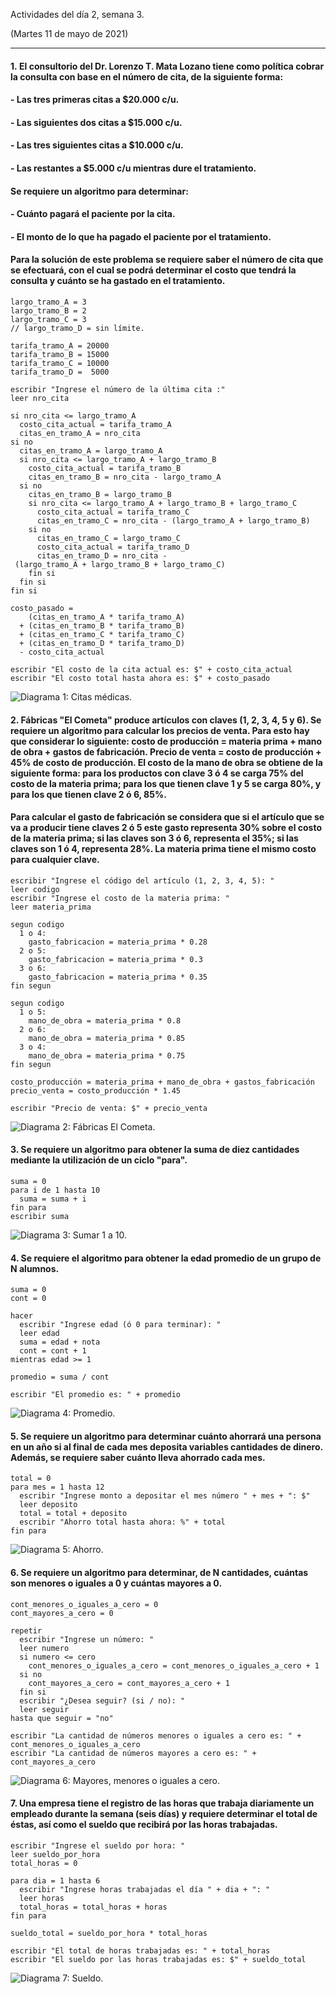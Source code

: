 Actividades del día 2, semana 3.

(Martes 11 de mayo de 2021)

---

#### 1. El consultorio del Dr. Lorenzo T. Mata Lozano tiene como política cobrar la consulta con base en el número de cita, de la siguiente forma:
#### - Las tres primeras citas a $20.000 c/u.
#### - Las siguientes dos citas a $15.000 c/u.
#### - Las tres siguientes citas a $10.000 c/u.
#### - Las restantes a $5.000 c/u mientras dure el tratamiento.
#### Se requiere un algoritmo para determinar:
#### - Cuánto pagará el paciente por la cita.
#### - El monto de lo que ha pagado el paciente por el tratamiento.
#### Para la solución de este problema se requiere saber el número de cita  que se efectuará, con el cual se podrá determinar el costo que tendrá la consulta y cuánto se ha gastado en el tratamiento.

```
largo_tramo_A = 3
largo_tramo_B = 2
largo_tramo_C = 3
// largo_tramo_D = sin límite.

tarifa_tramo_A = 20000
tarifa_tramo_B = 15000
tarifa_tramo_C = 10000
tarifa_tramo_D =  5000

escribir "Ingrese el número de la última cita :"
leer nro_cita

si nro_cita <= largo_tramo_A
  costo_cita_actual = tarifa_tramo_A  
  citas_en_tramo_A = nro_cita
si no
  citas_en_tramo_A = largo_tramo_A
  si nro_cita <= largo_tramo_A + largo_tramo_B
    costo_cita_actual = tarifa_tramo_B
    citas_en_tramo_B = nro_cita - largo_tramo_A
  si no
    citas_en_tramo_B = largo_tramo_B
    si nro_cita <= largo_tramo_A + largo_tramo_B + largo_tramo_C
      costo_cita_actual = tarifa_tramo_C
      citas_en_tramo_C = nro_cita - (largo_tramo_A + largo_tramo_B)
    si no
      citas_en_tramo_C = largo_tramo_C
      costo_cita_actual = tarifa_tramo_D
      citas_en_tramo_D = nro_cita - (largo_tramo_A + largo_tramo_B + largo_tramo_C)
    fin si
  fin si
fin si

costo_pasado = 
    (citas_en_tramo_A * tarifa_tramo_A)
  + (citas_en_tramo_B * tarifa_tramo_B)
  + (citas_en_tramo_C * tarifa_tramo_C)
  + (citas_en_tramo_D * tarifa_tramo_D)
  - costo_cita_actual

escribir "El costo de la cita actual es: $" + costo_cita_actual
escribir "El costo total hasta ahora es: $" + costo_pasado
```

![Diagrama 1: Citas médicas.](diagrama_1_citas_medicas.png)


#### 2. Fábricas "El Cometa" produce artículos con claves (1, 2, 3, 4, 5 y 6). Se requiere un algoritmo para calcular los precios de venta. Para esto hay que considerar lo siguiente: costo de producción = materia prima + mano de obra + gastos de fabricación. Precio de venta = costo de producción + 45% de costo de producción. El costo de la mano de obra se obtiene de la siguiente forma: para los productos con clave 3 ó 4 se carga 75% del costo de la materia prima; para los que tienen clave 1 y 5 se carga 80%, y para los que tienen clave 2 ó 6, 85%.

#### Para calcular el gasto de fabricación se considera que si el artículo que se va a producir tiene claves 2 ó 5 este gasto representa 30% sobre el costo de la materia prima; si las claves son 3 ó 6, representa el 35%; si las claves son 1 ó 4, representa 28%. La materia prima tiene el mismo costo para cualquier clave.

```
escribir "Ingrese el código del artículo (1, 2, 3, 4, 5): "
leer codigo
escribir "Ingrese el costo de la materia prima: "
leer materia_prima

segun codigo
  1 o 4:
    gasto_fabricacion = materia_prima * 0.28
  2 o 5:
    gasto_fabricacion = materia_prima * 0.3
  3 o 6:
    gasto_fabricacion = materia_prima * 0.35
fin segun

segun codigo
  1 o 5:
    mano_de_obra = materia_prima * 0.8
  2 o 6:
    mano_de_obra = materia_prima * 0.85
  3 o 4:
    mano_de_obra = materia_prima * 0.75
fin segun

costo_producción = materia_prima + mano_de_obra + gastos_fabricación
precio_venta = costo_producción * 1.45

escribir "Precio de venta: $" + precio_venta
```
![Diagrama 2: Fábricas El Cometa.](diagrama_2_fabricas_el_cometa.png)



#### 3. Se requiere un algoritmo para obtener la suma de diez cantidades mediante la utilización de un ciclo "para".

```
suma = 0
para i de 1 hasta 10
  suma = suma + i
fin para
escribir suma
```

![Diagrama 3: Sumar 1 a 10.](diagrama_3_sumar_1_a_10.png)


#### 4. Se requiere el algoritmo para obtener la edad promedio de un grupo de N alumnos.

```
suma = 0
cont = 0

hacer
  escribir "Ingrese edad (ó 0 para terminar): "
  leer edad
  suma = edad + nota
  cont = cont + 1
mientras edad >= 1

promedio = suma / cont

escribir "El promedio es: " + promedio

```

![Diagrama 4: Promedio.](diagrama_4_promedio.png)


#### 5. Se requiere un algoritmo para determinar cuánto ahorrará una persona en un año si al final de cada mes deposita variables cantidades de dinero. Además, se requiere saber cuánto lleva ahorrado cada mes.

```
total = 0
para mes = 1 hasta 12
  escribir "Ingrese monto a depositar el mes número " + mes + ": $"
  leer deposito
  total = total + deposito
  escribir "Ahorro total hasta ahora: %" + total
fin para
```

![Diagrama 5: Ahorro.](diagrama_5_ahorro.png)


#### 6. Se requiere un algoritmo para determinar, de N cantidades, cuántas son menores o iguales a 0 y cuántas mayores a 0.

```
cont_menores_o_iguales_a_cero = 0
cont_mayores_a_cero = 0

repetir
  escribir "Ingrese un número: "
  leer numero
  si numero <= cero
    cont_menores_o_iguales_a_cero = cont_menores_o_iguales_a_cero + 1
  si no
    cont_mayores_a_cero = cont_mayores_a_cero + 1
  fin si
  escribir "¿Desea seguir? (si / no): "
  leer seguir
hasta que seguir = "no"

escribir "La cantidad de números menores o iguales a cero es: " + cont_menores_o_iguales_a_cero
escribir "La cantidad de números mayores a cero es: " + cont_mayores_a_cero
```

![Diagrama 6: Mayores, menores o iguales a cero.](diagrama_6_mayores_menores_o_iguales_a_cero.png)


#### 7. Una empresa tiene el registro de las horas que trabaja diariamente un empleado durante la semana (seis días) y requiere determinar el total de éstas, así como el sueldo que recibirá por las horas trabajadas.

```
escribir "Ingrese el sueldo por hora: "
leer sueldo_por_hora
total_horas = 0

para dia = 1 hasta 6
  escribir "Ingrese horas trabajadas el día " + dia + ": "
  leer horas
  total_horas = total_horas + horas
fin para

sueldo_total = sueldo_por_hora * total_horas

escribir "El total de horas trabajadas es: " + total_horas
escribir "El sueldo por las horas trabajadas es: $" + sueldo_total
```

![Diagrama 7: Sueldo.](diagrama_7_sueldo.png)